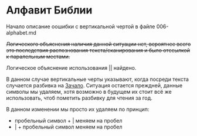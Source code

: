 # Алфавит Библии

Начало описание оошибки с вертикальной чертой в файле 006-alphabet.md

~~Логического объяснения наличия данной ситуации нет, вероятнее всего это последствия распознования текста/сканирования и было отссылкой к паралельным местами.~~

Логическое объяснение использования || найдено.

В данном случае вертикальные черты указывают, когда посреди текста случается разбивка на [Зачало](https://ru.wikipedia.org/wiki/%D0%97%D0%B0%D1%87%D0%B0%D0%BB%D0%BE). Ситуация остается преждней, данные символы мы удаляем, хотя возможно в будущем их стоит всё же использовать, чтоб пометить разбивку для чтения за год.

В данном изменении мы просто их удаляем по принцип:

* пробельный символ + | меняем на пробел
* | + пробельный символ меняем на пробел
